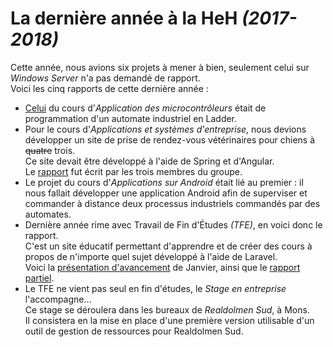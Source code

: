 # La dernière année à la HeH _(2017-2018)_

Cette année, nous avions six projets à mener à bien, seulement celui sur _Windows Server_ n'a pas demandé de rapport.  
Voici les cinq rapports de cette dernière année :

- [Celui](Application%20des%20microcontrôleurs/Rapport.pdf) du cours d'_Application des microcontrôleurs_ était de programmation d'un automate industriel en Ladder.
- Pour le cours d'_Applications et systèmes d'entreprise_, nous devions développer un site de prise de rendez-vous vétérinaires pour chiens à ~~quatre~~ trois.  
Ce site devait être développé à l'aide de Spring et d'Angular.  
Le [rapport](Applications%20et%20systèmes%20d'entreprise-%20Développement%20web%20avancé/Rapport.pdf) fut écrit par les trois membres du groupe.
- Le projet du cours d'_Applications sur Android_ était lié au premier : il nous fallait développer une application Android afin de superviser et commander à distance deux processus industriels commandés par des automates.  
- Dernière année rime avec Travail de Fin d'Études _(TFE)_, en voici donc le rapport.  
C'est un site éducatif permettant d'apprendre et de créer des cours à propos de n'importe quel sujet développé à l'aide de Laravel.  
Voici la [présentation d'avancement](TFE/Janvier/Présentation/Présentation.pdf) de Janvier, ainsi que le [rapport partiel](TFE/Janvier/Rapport/Rapport.pdf).
- Le TFE ne vient pas seul en fin d'études, le _Stage en entreprise_ l'accompagne…  
Ce stage se déroulera dans les bureaux de _Realdolmen Sud_, à Mons.  
Il consistera en la mise en place d'une première version utilisable d'un outil de gestion de ressources pour Realdolmen Sud. 
